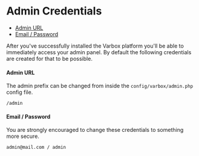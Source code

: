 # Admin Credentials

- [Admin URL](#admin-url)
- [Email / Password](#email-password)

After you've successfully installed the Varbox platform you'll be able to immediately access your admin panel. 
By default the following credentials are created for that to be possible.

<a name="credentials"></a>
#### Admin URL

The admin prefix can be changed from inside the `config/varbox/admin.php` config file.

```
/admin
```

<a name="email-password"></a>
#### Email / Password

You are strongly encouraged to change these credentials to something more secure.

```
admin@mail.com / admin
```
